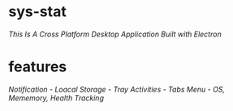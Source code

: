 # sys-stat
<em> This Is A Cross Platform Desktop Application Built with Electron</em>
<br/>
# features
<em>Notification -  Loacal Storage - Tray Activities - Tabs Menu - OS, Mememory, Health Tracking</em>
